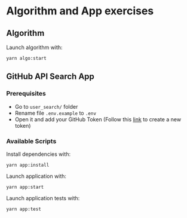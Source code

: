 # Algorithm and App exercises

## Algorithm

Launch algorithm with:
```shell
yarn algo:start
```

## GitHub API Search App

### Prerequisites

- Go to `user_search/` folder
- Rename file `.env.example` to `.env`
- Open it and add your GitHub Token (Follow this [link](https://docs.github.com/en/authentication/keeping-your-account-and-data-secure/creating-a-personal-access-token) to create a new token)

### Available Scripts

Install dependencies with:
```shell
yarn app:install
```

Launch application with:
```shell
yarn app:start
```

Launch application tests with:
```shell
yarn app:test
```